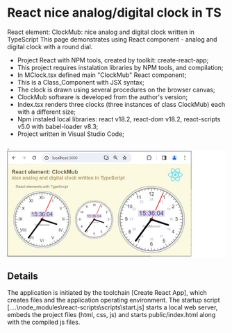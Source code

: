 # React nice analog/digital clock in TS

React element: ClockMub: nice analog and digital clock written in TypeScript
This page demonstrates using React component - analog and digital clock with a round dial. 

- Project React with NPM tools, created by toolkit: create-react-app;
- This project requires instalation libraries by NPM tools, and compilation;
- In MClock.tsx defined main "ClockMub" React component;
- This is a Class_Component with JSX syntax;
- The clock is drawn using several procedures on the browser canvas;
- ClockMub software is developed from the author's version;
- Index.tsx renders three clocks (three instances of class ClockMub) each with a different size;
- Npm instaled local libraries: react v18.2, react-dom v18.2, react-scripts v5.0 with babel-loader v8.3;
- Project written in Visual Studio Code;

.
![](jpg/Clocks_tsx3.jpg)

## Details

The application is initiated by the toolchain [Create React App], which creates files and the application operating environment. The startup script [….\node_modules\react-scripts\scripts\start.js] starts a local web server, embeds the project files (html, css, js) and starts public/index.html along with the compiled js files.
